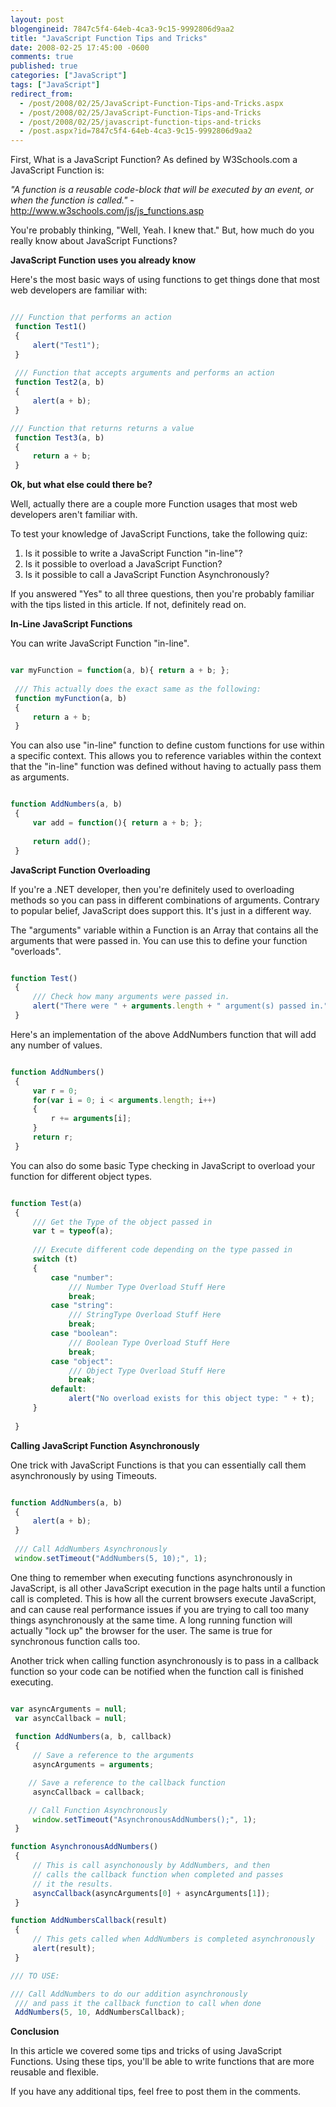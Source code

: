 ```yaml
---
layout: post
blogengineid: 7847c5f4-64eb-4ca3-9c15-9992806d9aa2
title: "JavaScript Function Tips and Tricks"
date: 2008-02-25 17:45:00 -0600
comments: true
published: true
categories: ["JavaScript"]
tags: ["JavaScript"]
redirect_from: 
  - /post/2008/02/25/JavaScript-Function-Tips-and-Tricks.aspx
  - /post/2008/02/25/JavaScript-Function-Tips-and-Tricks
  - /post/2008/02/25/javascript-function-tips-and-tricks
  - /post.aspx?id=7847c5f4-64eb-4ca3-9c15-9992806d9aa2
---
```

<!-- more -->

First, What is a JavaScript Function? As defined by W3Schools.com a JavaScript Function is:

*"A function is a reusable code-block that will be executed by an event, or when the function is called."* - <a href="http://www.w3schools.com/js/js_functions.asp">http://www.w3schools.com/js/js_functions.asp</a>

You're probably thinking, "Well, Yeah. I knew that." But, how much do you really know about JavaScript Functions?

**JavaScript Function uses you already know**

Here's the most basic ways of using functions to get things done that most web developers are familiar with:

```javascript

/// Function that performs an action 
 function Test1()
 {
     alert("Test1");
 }
 
 /// Function that accepts arguments and performs an action
 function Test2(a, b)
 {
     alert(a + b);
 }

/// Function that returns returns a value
 function Test3(a, b)
 {
     return a + b;
 }

```

**Ok, but what else could there be?**

Well, actually there are a couple more Function usages that most web developers aren't familiar with.
 
 To test your knowledge of JavaScript Functions, take the following quiz:

1) Is it possible to write a JavaScript Function "in-line"?
 2) Is it possible to overload a JavaScript Function?
 3) Is it possible to call a JavaScript Function Asynchronously?

If you answered "Yes" to all three questions, then you're probably familiar with the tips listed in this article. If not, definitely read on.

**In-Line JavaScript Functions**

You can write JavaScript Function "in-line".

```javascript

var myFunction = function(a, b){ return a + b; };
 
 /// This actually does the exact same as the following:
 function myFunction(a, b)
 {
     return a + b;
 }

```

You can also use "in-line" function to define custom functions for use within a specific context. This allows you to reference variables within the context that the "in-line" function was defined without having to actually pass them as arguments.

```javascript

function AddNumbers(a, b)
 {
     var add = function(){ return a + b; };
 
     return add();
 }

```

**JavaScript Function Overloading**

If you're a .NET developer, then you're definitely used to overloading methods so you can pass in different combinations of arguments. Contrary to popular belief, JavaScript does support this. It's just in a different way.

The "arguments" variable within a Function is an Array that contains all the arguments that were passed in. You can use this to define your function "overloads".

```javascript

function Test()
 {
     /// Check how many arguments were passed in.
     alert("There were " + arguments.length + " argument(s) passed in.");
 }

```

Here's an implementation of the above AddNumbers function that will add any number of values.

```javascript

function AddNumbers()
 {
     var r = 0;
     for(var i = 0; i < arguments.length; i++)
     {
         r += arguments[i];
     }
     return r;
 }

```

You can also do some basic Type checking in JavaScript to overload your function for different object types.

```javascript

function Test(a)
 {
     /// Get the Type of the object passed in
     var t = typeof(a);
 
     /// Execute different code depending on the type passed in
     switch (t)
     {
         case "number":
             /// Number Type Overload Stuff Here
             break;
         case "string":
             /// StringType Overload Stuff Here
             break;
         case "boolean":
             /// Boolean Type Overload Stuff Here
             break;
         case "object":
             /// Object Type Overload Stuff Here
             break;
         default:
             alert("No overload exists for this object type: " + t);
     }
 
 }

```

**Calling JavaScript Function Asynchronously**

One trick with JavaScript Functions is that you can essentially call them asynchronously by using Timeouts.

```javascript

function AddNumbers(a, b)
 {
     alert(a + b);
 }
 
 /// Call AddNumbers Asynchronously
 window.setTimeout("AddNumbers(5, 10);", 1);

```

One thing to remember when executing functions asynchronously in JavaScript, is all other JavaScript execution in the page halts until a function call is completed. This is how all the current browsers execute JavaScript, and can cause real performance issues if you are trying to call too many things asynchronously at the same time. A long running function will actually "lock up" the browser for the user. The same is true for synchronous function calls too.

Another trick when calling function asynchronously is to pass in a callback function so your code can be notified when the function call is finished executing.

```javascript

var asyncArguments = null;
 var asyncCallback = null;
 
 function AddNumbers(a, b, callback)
 {
     // Save a reference to the arguments
     asyncArguments = arguments;

    // Save a reference to the callback function
     asyncCallback = callback;

    // Call Function Asynchronously
     window.setTimeout("AsynchronousAddNumbers();", 1);
 }

function AsynchronousAddNumbers()
 {
     // This is call asynchonously by AddNumbers, and then
     // calls the callback function when completed and passes
     // it the results.
     asyncCallback(asyncArguments[0] + asyncArguments[1]);
 }

function AddNumbersCallback(result)
 {
     // This gets called when AddNumbers is completed asynchronously
     alert(result);
 }

/// TO USE:

/// Call AddNumbers to do our addition asynchronously
 /// and pass it the callback function to call when done
 AddNumbers(5, 10, AddNumbersCallback);

```

**Conclusion**

In this article we covered some tips and tricks of using JavaScript Functions. Using these tips, you'll be able to write functions that are more reusable and flexible.

If you have any additional tips, feel free to post them in the comments.
